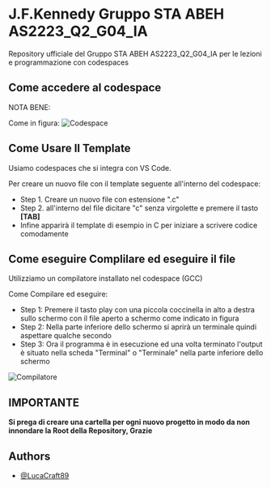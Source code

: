 # J.F.Kennedy Gruppo STA ABEH AS2223_Q2_G04_IA
Repository ufficiale del Gruppo STA ABEH AS2223_Q2_G04_IA per le lezioni e programmazione con codespaces

## Come accedere al codespace

NOTA BENE: 


Come in figura:
![Codespace]()

## Come Usare Il Template

Usiamo codespaces che si integra con VS Code.

Per creare un nuovo file con il template seguente all'interno del codespace:

- Step 1. Creare un nuovo file con estensione ".c"
- Step 2. all'interno del file dicitare "c" senza virgolette e premere il tasto **[TAB]**
- Infine apparirà il template di esempio in C per iniziare a scrivere codice comodamente

## Come eseguire Complilare ed eseguire il file

Utilizziamo un compilatore installato nel codespace (GCC) 

Come Compilare ed eseguire:

- Step 1: Premere il tasto play con una piccola coccinella in alto a destra sullo schermo con il file aperto a schermo come indicato in figura
- Step 2: Nella parte inferiore dello schermo si aprirà un terminale quindi aspettare qualche secondo 
- Step 3: Ora il programma è in esecuzione ed una volta terminato l'output è situato nella scheda "Terminal" o "Terminale" nella parte inferiore dello schermo

![Compilatore](https://cloud.dallh2o.com/index.php/apps/files_sharing/publicpreview/PxYie5aom8YCXk8?file=/&fileId=479&x=1920&y=1200&a=true)

## IMPORTANTE

**Si prega di creare una cartella per ogni nuovo progetto in modo da non innondare la Root della Repository, Grazie**

## Authors

- [@LucaCraft89](https://github.com/LucaCraft89)


